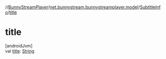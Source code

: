 //[BunnyStreamPlayer](../../../index.md)/[net.bunnystream.bunnystreamplayer.model](../index.md)/[SubtitleInfo](index.md)/[title](title.md)

# title

[androidJvm]\
val [title](title.md): [String](https://kotlinlang.org/api/latest/jvm/stdlib/kotlin-stdlib/kotlin/-string/index.html)
